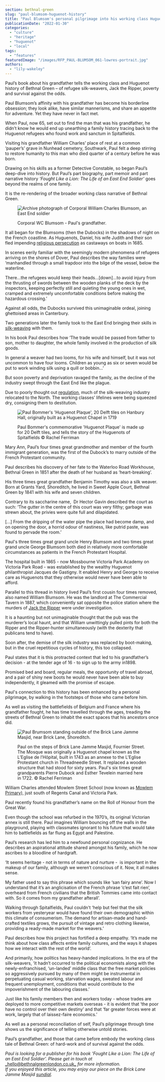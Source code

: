```yaml
---
section: bethnal-green
slug: "paul-blumsom-huguenot-history"
title: "Paul Blumsom's personal pilgrimage into his working class Huguenot history"
publicationDate: "2022-01-30"
categories: 
  - "culture"
  - "heritage"
  - "huguenot"
  - "local"
tags: 
  - "features"
featuredImage: "/images/RFP_PAUL-BLUMSOM_061-lowres-portrait.jpg"
authors: 
  - "lily-wakeley"
---
```


Paul’s book about his grandfather tells the working class and Huguenot history of Bethnal Green – of refugee silk-weavers, Jack the Ripper, poverty and survival against the odds.

Paul Blumsom’s affinity with his grandfather has become his borderline obsession; they look alike, have similar mannerisms, and share an appetite for adventure. Yet they have never in fact met.

When Paul, now 65, set out to find the man that was his grandfather, he didn’t know he would end up unearthing a family history tracing back to the Huguenot refugees who found work and sanctum in Spitalfields. 

Visiting his grandfather William Charles’ place of rest at a common ‘pauper’s’ grave in Nunhead cemetery, Southwark, Paul felt a deep stirring to restore humanity to this man who died quarter of a century before he was born. 

Drawing on his skills as a former Detective Constable, so began Paul’s deep-dive into history. But Paul’s part biography, part memoir and part narrative history _‘Fought Like a Lion: The Life of an East End Soldier’_ goes beyond the realms of one family. 

It is the re-rendering of the broader working class narrative of Bethnal Green. 

<figure>

![Archive photograph of Corporal William Charles Blumsom, an East End soldier](/images/Corporal-WC-Blumsom-MM-1-1024x1299.jpg)

<figcaption>

Corporal WC Blumsom - Paul's grandfather.

</figcaption>

</figure>

It all began for the Blumsoms (then the Dubocks) in the shadows of night on the French coastline. As Huguenots, Daniel, his wife Judith and their son fled impending [religious persecution](https://www.historytoday.com/archive/months-past/edict-nantes) as castaways on boats in 1685.

In scenes eerily familiar with the seemingly modern phenomena of refugees arriving on the shores of Dover, Paul describes the way families were ‘manhandled through a small trapdoor into the bilge of the vessel, below the waterline. 

There…the refugees would keep their heads…\[down\]...to avoid injury from the thrusting of swords between the wooden planks of the deck by the inspectors, keeping perfectly still and quieting the young ones in wet, cramped and extremely uncomfortable conditions before making the hazardous crossing.’

Against all odds, the Dubocks survived this unimaginable ordeal, joining ghettoised areas in Canterbury. 

Two generations later the family took to the East End bringing their skills in [silk-weaving](https://bethnalgreenlondon.co.uk/mulberry-tree-trail/) with them.

In his book Paul describes how ‘The trade would be passed from father to son, mother to daughter, the whole family involved in the production of silk goods. 

In general a weaver had two looms, for his wife and himself, but it was not uncommon to have four looms. Children as young as six or seven would be put to work winding silk using a quill or bobbin...’

But soon poverty and deprivation ravaged the family, as the decline of the industry swept through the East End like the plague. 

Due to poorly thought out [regulation](https://pasttenseblog.wordpress.com/2016/04/26/today-in-londons-radical-history-spitalfields-silkweavers-win-laws-to-protect-their-wages-1773/), much of the silk-weaving industry relocated to the North. The working classes’ lifelines were being squeezed dry, consigning them to destitution.

<figure>

![Paul Bommer's 'Huguenot Plaque', 20 Delft tiles on Hanbury Hall, originally built as a Huguenot Chapel in 1719](/images/RFP_PAUL-BLUMSOM_108-lowres-tiles-1024x683.jpg)

<figcaption>

Paul Bommer's commemorative 'Huguenot Plaque' is made up for 20 Delft tiles, and tells the story of the Huguenots of Spitalfields © Rachel Ferriman

</figcaption>

</figure>

Mary Ann, Paul’s four times great grandmother and member of the fourth immigrant generation, was the first of the Dubock’s to marry outside of the French Protestant community. 

Paul describes his discovery of her fate to the Waterloo Road Workhouse, Bethnal Green in 1851 after the death of her husband as ‘heart-breaking’.

His three times great grandfather Benjamin Timothy was also a silk weaver. Born at Grants Yard, Shoreditch, he lived in Sweet Apple Court, Bethnal Green by 1841 with his wife and seven children. 

Contrary to its saccharine name,  Dr Hector Gavin described the court as such: ‘The gutter in the centre of this court was very filthy; garbage was strewn about, the privies were quite full and dilapidated.

\[...\] From the dripping of the water pipe the place had become damp, and on opening the door, a horrid odour of nastiness, like putrid paste, was found to pervade the room.’

Paul's three times great grand uncle Henry Blumsom and two times great grand uncle George Blumsom both died in relatively more comfortable circumstances as patients in the French Protestant Hospital.

The hospital built in 1865 - now Mossbourne Victoria Park Academy on Victoria Park Road - was established by the wealthy Huguenot philanthropist Jacques de Gastigny. It enabled Henry and George to receive care as Huguenots that they otherwise would never have been able to afford.

Parallel to this thread in history lived Paul’s first cousin four times removed, also named William Blumsom. He was the landlord at The Commercial Tavern in 1887, which conveniently sat opposite the police station where the murders of [Jack the Ripper](https://www.bbc.co.uk/history/historic_figures/ripper_jack_the.shtml) were under investigation. 

It is a haunting but not unimaginable thought that the pub was the murderer’s local haunt, and that William unwittingly pulled pints for both the Ripper and the Ripper-hunter simultaneously (with the dexterity that publicans tend to have).  

Soon after, the demise of the silk industry was replaced by boot-making, but in the cruel repetitious cycles of history, this too collapsed.

Paul states that it is this protracted context that led to his grandfather’s decision - at the tender age of 16 - to sign up to the army in1898.

Promised bed and board, regular meals, the opportunity of travel abroad, and a pair of shiny new boots he would never have been able to buy independently, it gleamed with the promise of escape. 

Paul's connection to this history has been enhanced by a personal pilgrimage, by walking in the footsteps of those who came before him. 

As well as visiting the battlefields of Belgium and France where his grandfather fought, he has time travelled through the ages, treading the streets of Bethnal Green to inhabit the exact spaces that his ancestors once did. 

<figure>

![Paul Brumsom standing outside of the Brick Lane Jamme Masjid, near Brick Lane, Shoreditch.](/images/RFP_PAUL-BLUMSOM_082-lowres-mosque-1024x768.jpg)

<figcaption>

Paul on the steps of Brick Lane Jamme Masjid, Fournier Street. The Mosque was originally a Huguenot chapel known as the L’Eglise de l’Hôpital, built in 1743 as an annexe to the L’Eglise Protestant church in Threadneedle Street. It replaced a wooden structure that had stood for sixty years. Paul's six times great grandparents Pierre Dubock and Esther Tevelein married here in 1722. © Rachel Ferriman

</figcaption>

</figure>

William Charles attended Mowlem Street School (now known as [Mowlem Primary](https://www.mowlem.towerhamlets.sch.uk/History/)), just south of Regents Canal and Victoria Park.

Paul recently found his grandfather’s name on the Roll of Honour from the Great War. 

Even though the school was refurbed in the 1970’s, its original Victorian annex is still there. Paul imagines William bouncing off the walls in the playground, playing with classmates ignorant to his future that would take him to battlefields as far flung as Egypt and Palestine. 

Paul’s research has led him to a newfound personal cognizance. He describes an aspirational attitude shared amongst his family, which he now ascribes to a bloodline of hardgraft. 

‘It seems heritage - not in terms of nature and nurture -  is important in the makeup of our family, although we weren’t conscious of it. Now, it all makes sense.

My father used to say this phrase which sounds like ‘san fairy anne’. Now I understand that it’s an anglicisation of the French phrase ‘c’est fait rien’, overheard from French civilians that the British Tommies came into contact with. So it comes from my grandfather afterall’. 

Walking through Spitalfields, Paul couldn't ‘help but feel that the silk workers from yesteryear would have found their own demographic within this climate of consumerism. The demand for artisan-made and hand-crafted textiles grows, the pursuit of vintage and retro clothing likewise, providing a ready-made market for the weavers.’

Paul describes how this project has fortified a deep empathy. ‘It’s made me think about how class affects entire family cultures, and the ways it shapes how we interact with the rest of the world’. 

And primarily, how politics has heavy-handed implications. In the era of the silk-weavers, ‘it hadn’t occurred to the political economists along with the newly-enfranchised, ‘un-landed’ middle class that the free market policies so aggressively pursued by many of them might be instrumental in perpetuating casual working, starvation wages, sweated labour and frequent unemployment, conditions that would contribute to the impoverishment of the labouring classes.’

Just like his family members then and workers today - whose trades are deployed to more competitive markets overseas - it is evident that ‘the poor have no control over their own destiny’ and that ‘far greater forces were at work, largely that of laissez-faire economics.’

As well as a personal reconciliation of self, Paul’s pilgrimage through time shows us the significance of telling otherwise untold stories. 

Paul’s grandfather, and those that came before embody the working class tale of Bethnal Green: of hard-work and of survival against the odds.

_Paul is looking for a publisher for his book 'Fought Like a Lion: The Life of an East End Soldier'. Please get in touch at_ [_hello@bethnalgreenlondon.co.uk_](mailto:hello@bethnalgreenlondon.co.uk) _for more information._  
_If you enjoyed this article, you may enjoy our piece on the Brick Lane Jamme Masjid_ [_sundial_](https://bethnalgreenlondon.co.uk/wp-admin/post.php?post=23565&action=edit)_._
